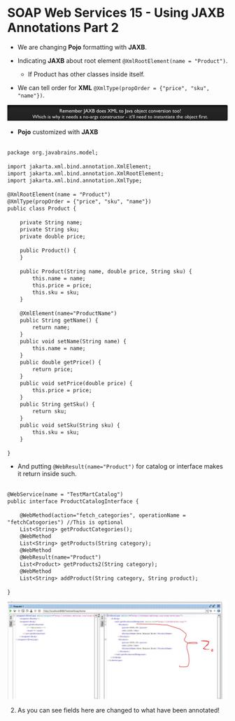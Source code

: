 # SOAP Web Services 15 - Using JAXB Annotations Part 2

- We are changing **Pojo** formatting with **JAXB**.

- Indicating **JAXB** about root element `@XmlRootElement(name = "Product")`.
	- If Product has other classes inside itself.

- We can tell order for **XML** `@XmlType(propOrder = {"price", "sku", "name"})`.

<img src="jaxb.JPG" alt="alt text" width="700"/>

- **Pojo** customized with **JAXB**

```

package org.javabrains.model;

import jakarta.xml.bind.annotation.XmlElement;
import jakarta.xml.bind.annotation.XmlRootElement;
import jakarta.xml.bind.annotation.XmlType;

@XmlRootElement(name = "Product")
@XmlType(propOrder = {"price", "sku", "name"})
public class Product {
	
	private String name;
	private String sku;
	private double price;
	
	public Product() {
	}
	
	public Product(String name, double price, String sku) {
		this.name = name;
		this.price = price;
		this.sku = sku;
	}	
	
	@XmlElement(name="ProductName")
	public String getName() {
		return name;
	}
	public void setName(String name) {
		this.name = name;
	}
	public double getPrice() {
		return price;
	}
	public void setPrice(double price) {
		this.price = price;
	}
	public String getSku() {
		return sku;
	}
	public void setSku(String sku) {
		this.sku = sku;
	}

}

```

- And putting `@WebResult(name="Product")` for catalog or interface makes it return inside such.

```

@WebService(name = "TestMartCatalog")
public interface ProductCatalogInterface {

	@WebMethod(action="fetch_categories", operationName = "fetchCatogories") //This is optional
	List<String> getProductCategories();
	@WebMethod
	List<String> getProducts(String category);
	@WebMethod
	@WebResult(name="Product")
	List<Product> getProducts2(String category);
	@WebMethod
	List<String> addProduct(String category, String product);

}
```

<img src="responseAnnotated.JPG" alt="alt text" width="700"/>

2. As you can see fields here are changed to what have been annotated!